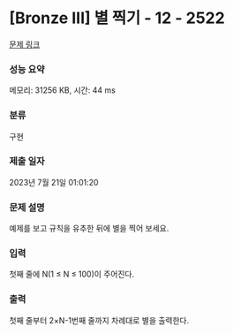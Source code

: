 # [Bronze III] 별 찍기 - 12 - 2522 

[문제 링크](https://www.acmicpc.net/problem/2522) 

### 성능 요약

메모리: 31256 KB, 시간: 44 ms

### 분류

구현

### 제출 일자

2023년 7월 21일 01:01:20

### 문제 설명

<p>예제를 보고 규칙을 유추한 뒤에 별을 찍어 보세요.</p>

### 입력 

 <p><span class="s1">첫째</span> <span class="s1">줄에</span> N(1 ≤ N ≤ 100)<span class="s1">이</span> <span class="s1">주어진다</span>.</p>

### 출력 

 <p>첫째<span class="s1"> </span>줄부터<span class="s1"> 2×N-1</span>번째<span class="s1"> </span>줄까지<span class="s1"> </span>차례대로<span class="s1"> </span>별을<span class="s1"> </span>출력한다<span class="s1">.</span></p>

